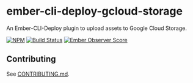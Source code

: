 # ember-cli-deploy-gcloud-storage

An Ember-CLI-Deploy plugin to upload assets to Google Cloud Storage.

[![NPM][npm-badge-img]][npm-badge-link]
[![Build Status][travis-badge]][travis-badge-url]
[![Ember Observer Score][ember-observer-badge]][ember-observer-url]

## Contributing

See [CONTRIBUTING.md].


[npm-badge-img]: https://badge.fury.io/js/ember-cli-deploy-gcloud-storage.svg
[npm-badge-link]: http://badge.fury.io/js/ember-cli-deploy-gcloud-storage
[travis-badge]: https://travis-ci.org/knownasilya/ember-cli-deploy-gcloud-storage.svg
[travis-badge-url]: https://travis-ci.org/knownasilya/ember-cli-deploy-gcloud-storage
[ember-observer-badge]: http://emberobserver.com/badges/ember-cli-deploy-gcloud-storage.svg
[ember-observer-url]: http://emberobserver.com/addons/ember-cli-deploy-gcloud-storage
[CONTRIBUTING.md]: CONTRIBUTING.md
